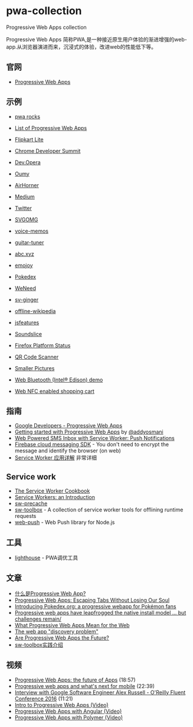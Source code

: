 # pwa-collection
Progressive Web Apps collection

Progressive Web Apps
简称PWA,是一种接近原生用户体验的渐进增强的web-app.从浏览器演进而来，沉浸式的体验，改进web的性能低下等。

## 官网

* [Progressive Web Apps](https://developers.google.com/web/progressive-web-apps)

## 示例

* [pwa rocks](https://pwa.rocks/)
* [List of Progressive Web Apps](https://operasoftware.github.io/pwa-list/)

* [Flipkart Lite](http://www.flipkart.com)

* [Chrome Developer Summit](https://developers.google.com/)

* [Dev.Opera](https://dev.opera.com/)

* [Oumy](https://www.oumy.com/)

* [AirHorner](https://airhorner.com/)

* [Medium](https://medium.com/)

* [Twitter](https://twitter.com)

* [SVGOMG](https://jakearchibald.github.io/svgomg/)

* [voice-memos](https://voice-memos.appspot.com/)

* [guitar-tuner](https://aerotwist.com/blog/guitar-tuner/)

* [abc.xyz](https://abc.xyz)

* [emojoy](https://jakearchibald-gcm.appspot.com/)

* [Pokedex](https://www.pokedex.org/)

* [WeNeed](https://weneed-1147.appspot.com/)

* [sv-ginger](https://sv-ginger.appspot.com/)

* [offline-wikipedia](https://wiki-offline.jakearchibald.com/)

* [jsfeatures](https://jsfeatures.in)

* [Soundslice](https://www.soundslice.com)

* [Firefox Platform Status](https://platatus.herokuapp.com/)

* [QR Code Scanner](https://qrcodescan.in/)

* [Smaller Pictures](https://smaller-pictures.appspot.com)

* [Web Bluetooth (Intel® Edison) demo](https://edison-webbt.appspot.com/)

* [Web NFC enabled shopping cart](https://webnfc-shoppingcart.appspot.com)

## 指南

* [Google Developers - Progressive Web Apps](https://developers.google.com/web/progressive-web-apps)
* [Getting started with Progressive Web Apps](https://addyosmani.com/blog/getting-started-with-progressive-web-apps/) by [@addyosmani](https://twitter.com/addyosmani)
* [Web Powered SMS Inbox with Service Worker: Push Notifications](https://www.twilio.com/blog/2016/02/web-powered-sms-inbox-with-service-worker-push-notifications.html)
* [Firebase cloud messaging SDK](https://firebase.googleblog.com/2016/10/announcing-firebase-cloud-messaging-for.html) - You don't need to encrypt the message and identify the browser (on web)
* [Service Worker 应用详解](https://lzw.me/a/pwa-service-worker.html) 非常详细

## Service work

* [The Service Worker Cookbook](https://serviceworke.rs/)
* [Service Workers: an Introduction](https://developers.google.com/web/fundamentals/getting-started/primers/service-workers)
* [sw-precache](https://github.com/GoogleChrome/sw-precache)
* [sw-toolbox](https://github.com/GoogleChrome/sw-toolbox) - A collection of service worker tools for offlining runtime requests
* [web-push](https://github.com/web-push-libs/web-push) - Web Push library for Node.js

## 工具
* [lighthouse](https://github.com/GoogleChrome/lighthouse) - PWA调优工具

## 文章

* [什么是Progressive Web App?](http://ljinkai.github.io/2016/04/27/progressive-web-app/)
* [Progressive Web Apps: Escaping Tabs Without Losing Our Soul](https://infrequently.org/2015/06/progressive-apps-escaping-tabs-without-losing-our-soul/)
* [Introducing Pokedex.org: a progressive webapp for Pokémon fans](http://www.pocketjavascript.com/blog/2015/11/23/introducing-pokedex-org)
* [Progressive web apps have leapfrogged the native install model ... but challenges remain/](http://softwareas.com/progressive-web-apps-have-leapfrogged-the-native-install-model-but-challenges-remain/)
* [What Progressive Web Apps Mean for the Web](http://developer.telerik.com/featured/what-progressive-web-apps-mean-for-the-web/)
* [The web app "discovery problem"](https://remysharp.com/2016/04/11/the-webapp-discovery-problem)
* [Are Progressive Web Apps the Future?](http://developer.telerik.com/featured/are-progressive-web-apps-future/)
* [sw-toolbox实践介绍](https://blog.nfz.moe/archives/sw-toolbox-practice.html)

## 视频

* [Progressive Web Apps: the future of Apps](https://dev.opera.com/blog/pwa-taipei/) (18:57)
* [Progressive web apps and what's next for mobile](https://www.oreilly.com/ideas/progressive-web-apps-and-whats-next-for-mobile?utm_source=twitter&utm_medium=webplatform&utm_campaign=YTknRussell-jj) (22:39)
* [Interview with Google Software Engineer Alex Russell - O'Reilly Fluent Conference 2016](https://www.youtube.com/watch?v=vMg9sycUnm4&list=PL055Epbe6d5bQubu5EWf_kUNA3ef_qbmL&index=36) (11:21)
* [Intro to Progressive Web Apps (Video)](https://www.youtube.com/watch?v=x7cfLDFVyHo)
* [Progressive Web Apps with Angular (Video)](https://www.youtube.com/watch?v=wLWVASD0dvU)
* [Progressive Web Apps with Polymer (Video)](https://www.youtube.com/watch?v=g7f1Az5fxgU)
